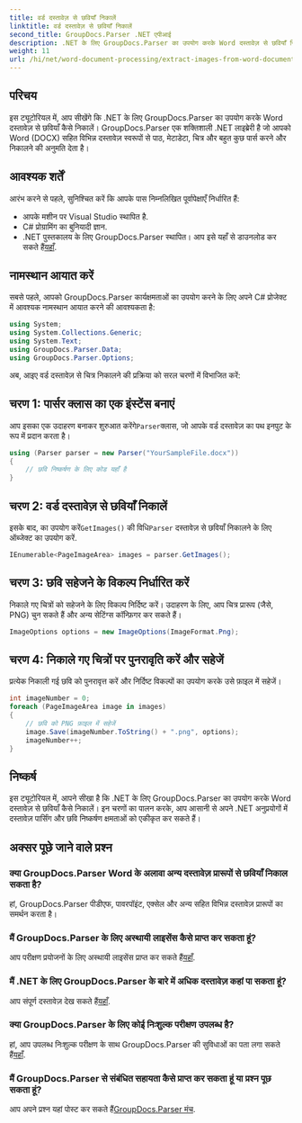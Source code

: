 ```yaml
---
title: वर्ड दस्तावेज़ से छवियाँ निकालें
linktitle: वर्ड दस्तावेज़ से छवियाँ निकालें
second_title: GroupDocs.Parser .NET एपीआई
description: .NET के लिए GroupDocs.Parser का उपयोग करके Word दस्तावेज़ से छवियाँ निकालना सीखें। यह ट्यूटोरियल आपके .NET में छवि को एकीकृत करने के लिए चरण-दर-चरण मार्गदर्शन प्रदान करता है।
weight: 11
url: /hi/net/word-document-processing/extract-images-from-word-document/
---
```

## परिचय
इस ट्यूटोरियल में, आप सीखेंगे कि .NET के लिए GroupDocs.Parser का उपयोग करके Word दस्तावेज़ से छवियाँ कैसे निकालें। GroupDocs.Parser एक शक्तिशाली .NET लाइब्रेरी है जो आपको Word (DOCX) सहित विभिन्न दस्तावेज़ स्वरूपों से पाठ, मेटाडेटा, चित्र और बहुत कुछ पार्स करने और निकालने की अनुमति देता है।
## आवश्यक शर्तें
आरंभ करने से पहले, सुनिश्चित करें कि आपके पास निम्नलिखित पूर्वापेक्षाएँ निर्धारित हैं:
- आपके मशीन पर Visual Studio स्थापित है.
- C# प्रोग्रामिंग का बुनियादी ज्ञान.
- .NET पुस्तकालय के लिए GroupDocs.Parser स्थापित। आप इसे यहाँ से डाउनलोड कर सकते हैं[यहाँ](https://releases.groupdocs.com/parser/net/).
## नामस्थान आयात करें
सबसे पहले, आपको GroupDocs.Parser कार्यक्षमताओं का उपयोग करने के लिए अपने C# प्रोजेक्ट में आवश्यक नामस्थान आयात करने की आवश्यकता है:
```csharp
using System;
using System.Collections.Generic;
using System.Text;
using GroupDocs.Parser.Data;
using GroupDocs.Parser.Options;
```
अब, आइए वर्ड दस्तावेज़ से चित्र निकालने की प्रक्रिया को सरल चरणों में विभाजित करें:
## चरण 1: पार्सर क्लास का एक इंस्टेंस बनाएं
 आप इसका एक उदाहरण बनाकर शुरुआत करेंगे`Parser`क्लास, जो आपके वर्ड दस्तावेज़ का पथ इनपुट के रूप में प्रदान करता है।
```csharp
using (Parser parser = new Parser("YourSampleFile.docx"))
{
    // छवि निष्कर्षण के लिए कोड यहाँ है
}
```
## चरण 2: वर्ड दस्तावेज़ से छवियाँ निकालें
 इसके बाद, का उपयोग करें`GetImages()` की विधि`Parser` दस्तावेज़ से छवियाँ निकालने के लिए ऑब्जेक्ट का उपयोग करें.
```csharp
IEnumerable<PageImageArea> images = parser.GetImages();
```
## चरण 3: छवि सहेजने के विकल्प निर्धारित करें
निकाले गए चित्रों को सहेजने के लिए विकल्प निर्दिष्ट करें। उदाहरण के लिए, आप चित्र प्रारूप (जैसे, PNG) चुन सकते हैं और अन्य सेटिंग्स कॉन्फ़िगर कर सकते हैं।
```csharp
ImageOptions options = new ImageOptions(ImageFormat.Png);
```
## चरण 4: निकाले गए चित्रों पर पुनरावृति करें और सहेजें
प्रत्येक निकाली गई छवि को पुनरावृत्त करें और निर्दिष्ट विकल्पों का उपयोग करके उसे फ़ाइल में सहेजें।
```csharp
int imageNumber = 0;
foreach (PageImageArea image in images)
{
    // छवि को PNG फ़ाइल में सहेजें
    image.Save(imageNumber.ToString() + ".png", options);
    imageNumber++;
}
```
## निष्कर्ष
इस ट्यूटोरियल में, आपने सीखा है कि .NET के लिए GroupDocs.Parser का उपयोग करके Word दस्तावेज़ से छवियाँ कैसे निकालें। इन चरणों का पालन करके, आप आसानी से अपने .NET अनुप्रयोगों में दस्तावेज़ पार्सिंग और छवि निष्कर्षण क्षमताओं को एकीकृत कर सकते हैं।

## अक्सर पूछे जाने वाले प्रश्न
### क्या GroupDocs.Parser Word के अलावा अन्य दस्तावेज़ प्रारूपों से छवियाँ निकाल सकता है?
हां, GroupDocs.Parser पीडीएफ, पावरपॉइंट, एक्सेल और अन्य सहित विभिन्न दस्तावेज़ प्रारूपों का समर्थन करता है।
### मैं GroupDocs.Parser के लिए अस्थायी लाइसेंस कैसे प्राप्त कर सकता हूं?
 आप परीक्षण प्रयोजनों के लिए अस्थायी लाइसेंस प्राप्त कर सकते हैं[यहाँ](https://purchase.groupdocs.com/temporary-license/).
### मैं .NET के लिए GroupDocs.Parser के बारे में अधिक दस्तावेज़ कहां पा सकता हूं?
 आप संपूर्ण दस्तावेज़ देख सकते हैं[यहाँ](https://tutorials.groupdocs.com/parser/net/).
### क्या GroupDocs.Parser के लिए कोई निःशुल्क परीक्षण उपलब्ध है?
 हां, आप उपलब्ध निःशुल्क परीक्षण के साथ GroupDocs.Parser की सुविधाओं का पता लगा सकते हैं[यहाँ](https://releases.groupdocs.com/).
### मैं GroupDocs.Parser से संबंधित सहायता कैसे प्राप्त कर सकता हूं या प्रश्न पूछ सकता हूं?
 आप अपने प्रश्न यहां पोस्ट कर सकते हैं[GroupDocs.Parser मंच](https://forum.groupdocs.com/c/parser/17).
